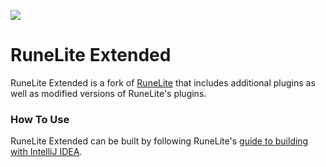 ![](https://github.com/devinfrench/runelite-ext/blob/master/runelite-client/src/main/resources/runelite.png)
# RuneLite Extended

RuneLite Extended is a fork of [RuneLite](https://github.com/runelite/runelite) that includes additional plugins as well as modified versions of RuneLite's plugins.

### How To Use
RuneLite Extended can be built by following RuneLite's [guide to building with IntelliJ IDEA](https://github.com/runelite/runelite/wiki/Building-with-IntelliJ-IDEA).
